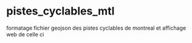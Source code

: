 # pistes_cyclables_mtl
formatage fichier geojson des pistes cyclables de montreal et affichage web de celle ci
